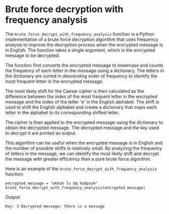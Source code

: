 # Brute force decryption with frequency analysis

The `brute_force_decrypt_with_frequency_analysis` function is a Python implementation of a brute force decryption algorithm that uses frequency analysis to improve the decryption process when the encrypted message is in English. The function takes a single argument, which is the encrypted message to be decrypted.

The function first converts the encrypted message to lowercase and counts the frequency of each letter in the message using a dictionary. The letters in the dictionary are sorted in descending order of frequency to identify the most frequent letter in the encrypted message.

The most likely shift for the Caesar cipher is then calculated as the difference between the index of the most frequent letter in the encrypted message and the index of the letter 'e' in the English alphabet. The shift is used to shift the English alphabet and create a dictionary that maps each letter in the alphabet to its corresponding shifted letter.

The cipher is then applied to the encrypted message using the dictionary to obtain the decrypted message. The decrypted message and the key used to decrypt it are printed as output.

This algorithm can be useful when the encrypted message is in English and the number of possible shifts is relatively small. By analyzing the frequency of letters in the message, we can identify the most likely shift and decrypt the message with greater efficiency than a pure brute force algorithm.

Here is an example of the `brute_force_decrypt_with_frequency_analysis` function:

```
encrypted_message = "wkhuh lv dq hadpsoh"
brute_force_decrypt_with_frequency_analysis(encrypted_message)

```

Output:

```
Key: 3 Decrypted message: there is a message
```
